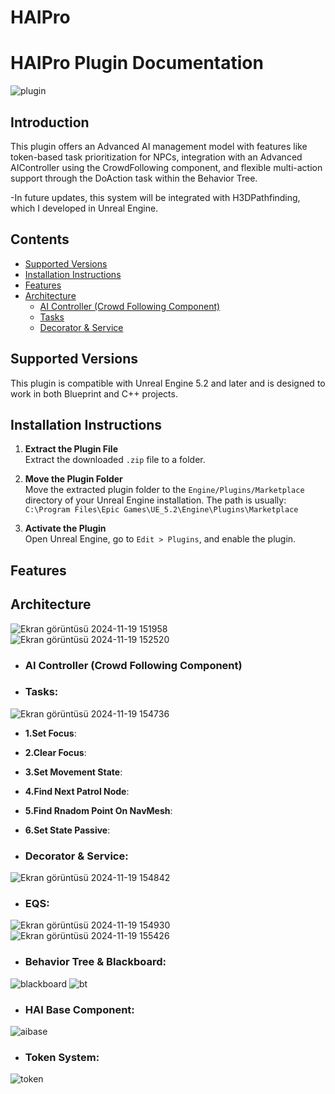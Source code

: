 # HAIPro
# HAIPro Plugin Documentation
![plugin](https://github.com/user-attachments/assets/740a6c0b-39e3-4314-9375-934a9759ca05)

## Introduction 
This plugin offers an Advanced AI management model with features like token-based task prioritization for NPCs, integration with an Advanced AIController using the CrowdFollowing component, and flexible multi-action support through the DoAction task within the Behavior Tree.

-In future updates, this system will be integrated with H3DPathfinding, which I developed in Unreal Engine.

## Contents

- [Supported Versions](#supported-versions)
- [Installation Instructions](#installation-instructions)
- [Features](#features)
- [Architecture](#architecture)
     - [AI Controller (Crowd Following Component)](#ai-controller-crowd-following-component)
     - [Tasks](#tasks)
     - [Decorator & Service](#decorator-service)

## Supported Versions
This plugin is compatible with Unreal Engine 5.2 and later and is designed to work in both Blueprint and C++ projects.

## Installation Instructions

1. **Extract the Plugin File**  
   Extract the downloaded `.zip` file to a folder.

2. **Move the Plugin Folder**  
   Move the extracted plugin folder to the `Engine/Plugins/Marketplace` directory of your Unreal Engine installation. The path is usually:  
   `C:\Program Files\Epic Games\UE_5.2\Engine\Plugins\Marketplace`

3. **Activate the Plugin**  
   Open Unreal Engine, go to `Edit > Plugins`, and enable the plugin.

## Features

## Architecture

![Ekran görüntüsü 2024-11-19 151958](https://github.com/user-attachments/assets/9aec9ff3-a641-4c8b-a138-bf87a6a5f47a)
![Ekran görüntüsü 2024-11-19 152520](https://github.com/user-attachments/assets/c697867e-8900-49b0-b660-fac3edc1655c)
- ### AI Controller (Crowd Following Component)

- ### Tasks:

![Ekran görüntüsü 2024-11-19 154736](https://github.com/user-attachments/assets/a2964214-900f-48ae-94e4-4765d30840f7)

   - **1.Set Focus**:
   
   - **2.Clear Focus**:
   
   - **3.Set Movement State**:
   
   - **4.Find Next Patrol Node**:
   
   - **5.Find Rnadom Point On NavMesh**:
   
   - **6.Set State Passive**:

- ### Decorator & Service:

![Ekran görüntüsü 2024-11-19 154842](https://github.com/user-attachments/assets/e8558a8c-4973-4685-8e2d-8d4e228cfc78)

- ### EQS:

![Ekran görüntüsü 2024-11-19 154930](https://github.com/user-attachments/assets/e48ed425-5a14-4ccf-ac2f-e448374f6cfb) ![Ekran görüntüsü 2024-11-19 155426](https://github.com/user-attachments/assets/b0a18cb1-44f2-449d-b25d-5a7537f0d395)


- ### Behavior Tree & Blackboard:

![blackboard](https://github.com/user-attachments/assets/dcf9ed70-e6dc-401c-8f28-71a12e456339) ![bt](https://github.com/user-attachments/assets/e004f1b5-ac1d-4e76-a124-88c35b3b9c01) 

- ### HAI Base Component:
![aibase](https://github.com/user-attachments/assets/03bb5dd0-c482-40d8-9d74-f8ac236ebe58)

- ### Token System:
![token](https://github.com/user-attachments/assets/24ef2bf3-604f-4902-be53-fcb18d784fff)
